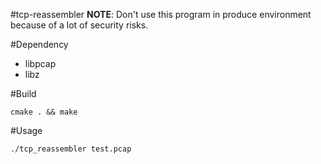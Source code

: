 #tcp-reassembler
**NOTE**: Don't use this program in produce environment because of a lot of security risks.

#Dependency
* libpcap
* libz

#Build
```shell
cmake . && make
```

#Usage
```shell
./tcp_reassembler test.pcap
```